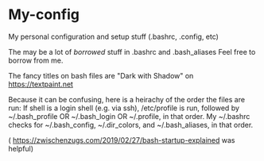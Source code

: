 # My-config
My personal configuration and setup stuff (.bashrc, .config, etc)

The may be a lot of *borrowed* stuff in .bashrc and .bash_aliases
Feel free to borrow from me.

The fancy titles on bash files are "Dark with Shadow" on https://textpaint.net

Because it can be confusing, here is a heirachy of the order the files are run:
If shell is a login shell (e.g. via ssh), /etc/profile is run, followed by ~/.bash_profile OR ~/.bash_login OR ~/.profile, in that order.
My ~/.bashrc checks for ~/.bash_config, ~/.dir_colors, and ~/.bash_aliases, in that order.

( https://zwischenzugs.com/2019/02/27/bash-startup-explained was helpful)
